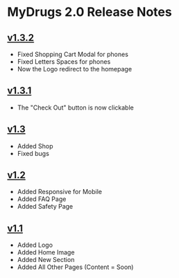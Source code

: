 # MyDrugs 2.0 Release Notes

## [v1.3.2](https://github.com/Shonned/MyDrugs2.0)

* Fixed Shopping Cart Modal for phones
* Fixed Letters Spaces for phones
* Now the Logo redirect to the homepage

## [v1.3.1](https://github.com/Shonned/MyDrugs2.0)

* The "Check Out" button is now clickable

## [v1.3](https://github.com/Shonned/MyDrugs2.0)

* Added Shop
* Fixed bugs

## [v1.2](https://github.com/Shonned/MyDrugs2.0)

* Added Responsive for Mobile
* Added FAQ Page
* Added Safety Page

## [v1.1](https://github.com/Shonned/MyDrugs2.0)

* Added Logo
* Added Home Image
* Added New Section
* Added All Other Pages (Content = Soon)
